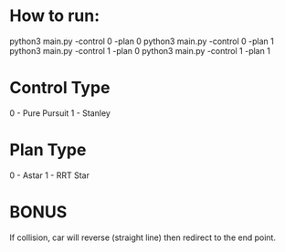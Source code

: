 How to run:
====================
python3 main.py -control 0 -plan 0
python3 main.py -control 0 -plan 1
python3 main.py -control 1 -plan 0
python3 main.py -control 1 -plan 1

Control Type
====================
0 - Pure Pursuit
1 - Stanley

Plan Type
====================
0 - Astar
1 - RRT Star

BONUS
====================
If collision, car will reverse (straight line) then redirect to the end point.